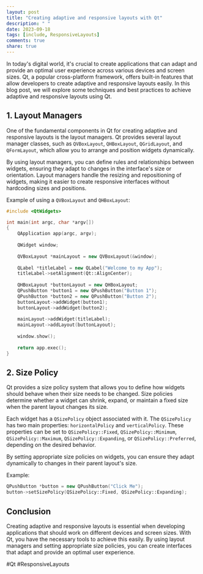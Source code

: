 ```yaml
---
layout: post
title: "Creating adaptive and responsive layouts with Qt"
description: " "
date: 2023-09-18
tags: [include, ResponsiveLayouts]
comments: true
share: true
---
```


In today's digital world, it's crucial to create applications that can adapt and provide an optimal user experience across various devices and screen sizes. Qt, a popular cross-platform framework, offers built-in features that allow developers to create adaptive and responsive layouts easily. In this blog post, we will explore some techniques and best practices to achieve adaptive and responsive layouts using Qt.

## 1. **Layout Managers**

One of the fundamental components in Qt for creating adaptive and responsive layouts is the layout managers. Qt provides several layout manager classes, such as `QVBoxLayout`, `QHBoxLayout`, `QGridLayout`, and `QFormLayout`, which allow you to arrange and position widgets dynamically.

By using layout managers, you can define rules and relationships between widgets, ensuring they adapt to changes in the interface's size or orientation. Layout managers handle the resizing and repositioning of widgets, making it easier to create responsive interfaces without hardcoding sizes and positions.

Example of using a `QVBoxLayout` and `QHBoxLayout`:

```cpp
#include <QtWidgets>

int main(int argc, char *argv[])
{
    QApplication app(argc, argv);
    
    QWidget window;
    
    QVBoxLayout *mainLayout = new QVBoxLayout(&window);
    
    QLabel *titleLabel = new QLabel("Welcome to my App");
    titleLabel->setAlignment(Qt::AlignCenter);
    
    QHBoxLayout *buttonLayout = new QHBoxLayout;
    QPushButton *button1 = new QPushButton("Button 1");
    QPushButton *button2 = new QPushButton("Button 2");
    buttonLayout->addWidget(button1);
    buttonLayout->addWidget(button2);
    
    mainLayout->addWidget(titleLabel);
    mainLayout->addLayout(buttonLayout);
    
    window.show();
    
    return app.exec();
}
```

## 2. **Size Policy**

Qt provides a size policy system that allows you to define how widgets should behave when their size needs to be changed. Size policies determine whether a widget can shrink, expand, or maintain a fixed size when the parent layout changes its size.

Each widget has a `QSizePolicy` object associated with it. The `QSizePolicy` has two main properties: `horizontalPolicy` and `verticalPolicy`. These properties can be set to `QSizePolicy::Fixed`, `QSizePolicy::Minimum`, `QSizePolicy::Maximum`, `QSizePolicy::Expanding`, or `QSizePolicy::Preferred`, depending on the desired behavior.

By setting appropriate size policies on widgets, you can ensure they adapt dynamically to changes in their parent layout's size.

Example:

```cpp
QPushButton *button = new QPushButton("Click Me");
button->setSizePolicy(QSizePolicy::Fixed, QSizePolicy::Expanding);
```

## Conclusion

Creating adaptive and responsive layouts is essential when developing applications that should work on different devices and screen sizes. With Qt, you have the necessary tools to achieve this easily. By using layout managers and setting appropriate size policies, you can create interfaces that adapt and provide an optimal user experience.

#Qt #ResponsiveLayouts